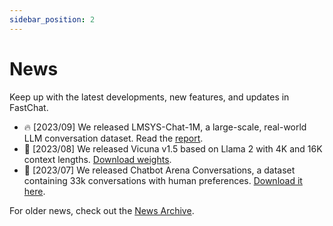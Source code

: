 ```yaml
---
sidebar_position: 2
---
```


# News

Keep up with the latest developments, new features, and updates in FastChat.

-   🔥 [2023/09] We released LMSYS-Chat-1M, a large-scale, real-world LLM conversation dataset. Read the [report](https://lmsys.org/lmsys-chat-1m-report).
-   🎉 [2023/08] We released Vicuna v1.5 based on Llama 2 with 4K and 16K context lengths. [Download weights](https://huggingface.co/lmsys/vicuna-weights-v1.5).
-   🌟 [2023/07] We released Chatbot Arena Conversations, a dataset containing 33k conversations with human preferences. [Download it here](https://chat-arena.download.com/dataset).

For older news, check out the [News Archive](/docs/getting-started/news_archive.md).
